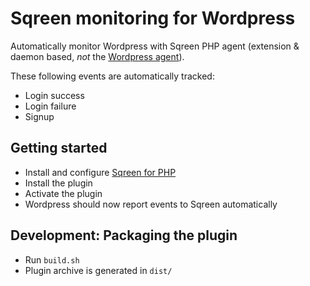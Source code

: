# Sqreen monitoring for Wordpress

Automatically monitor Wordpress with Sqreen PHP agent (extension & daemon based, *not* the [Wordpress agent](https://github.com/sqreen/AgentWordpress/)).

These following events are automatically tracked:

- Login success
- Login failure
- Signup

## Getting started

- Install and configure [Sqreen for PHP](https://docs.sqreen.com/php/introduction/)
- Install the plugin
- Activate the plugin
- Wordpress should now report events to Sqreen automatically

## Development: Packaging the plugin

- Run `build.sh`
- Plugin archive is generated in `dist/`
